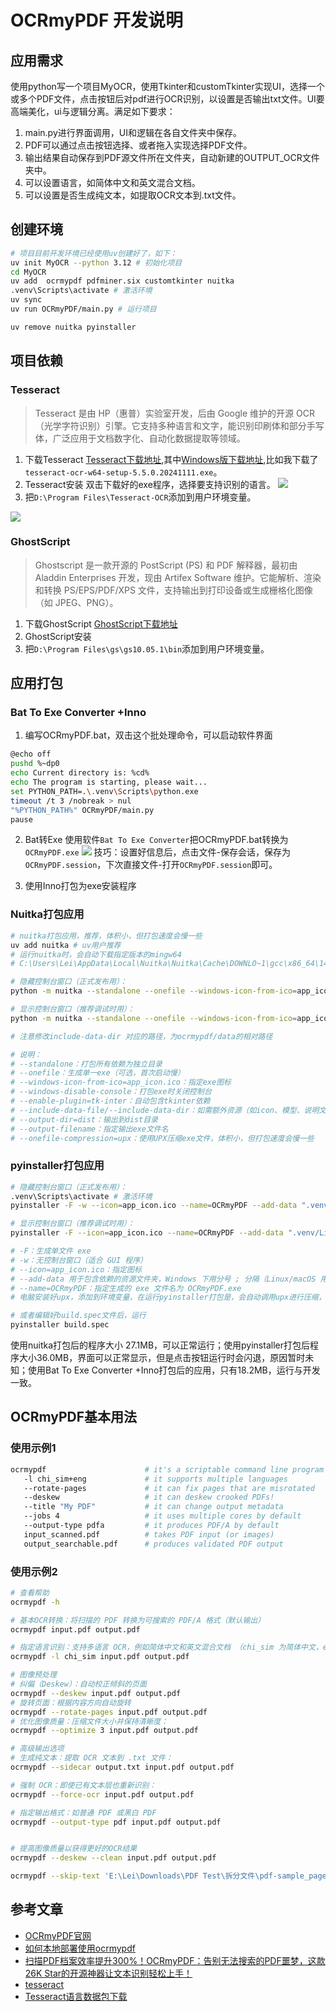 

# OCRmyPDF 开发说明

## 应用需求
使用python写一个项目MyOCR，使用Tkinter和customTkinter实现UI，选择一个或多个PDF文件，点击按钮后对pdf进行OCR识别，以设置是否输出txt文件。UI要高端美化，ui与逻辑分离。满足如下要求：
1. main.py进行界面调用，UI和逻辑在各自文件夹中保存。
2. PDF可以通过点击按钮选择、或者拖入实现选择PDF文件。
3. 输出结果自动保存到PDF源文件所在文件夹，自动新建的OUTPUT_OCR文件夹中。
4. 可以设置语言，如简体中文和英文混合文档。
5. 可以设置是否生成纯文本，如提取OCR文本到.txt文件。

## 创建环境

```bash
# 项目目前开发环境已经使用uv创建好了，如下：
uv init MyOCR --python 3.12 # 初始化项目
cd MyOCR
uv add  ocrmypdf pdfminer.six customtkinter nuitka
.venv\Scripts\activate # 激活环境
uv sync
uv run OCRmyPDF/main.py # 运行项目

uv remove nuitka pyinstaller
```

## 项目依赖
### Tesseract
> Tesseract 是由 HP（惠普）实验室开发，后由 Google 维护的开源 OCR（光学字符识别）引擎。它支持多种语言和文字，能识别印刷体和部分手写体，广泛应用于文档数字化、自动化数据提取等领域。

1. 下载Tesseract
[Tesseract下载地址](https://tesseract-ocr.github.io/tessdoc/Installation.html),其中[Windows版下载地址](https://github.com/UB-Mannheim/tesseract/wiki),比如我下载了`tesseract-ocr-w64-setup-5.5.0.20241111.exe`。
2. Tesseract安装
双击下载好的exe程序，选择要支持识别的语言。
![](https://lei-1258171996.cos.ap-guangzhou.myqcloud.com/imgs/2025/202506031758216.png)
3. 把`D:\Program Files\Tesseract-OCR`添加到用户环境变量。

![](https://lei-1258171996.cos.ap-guangzhou.myqcloud.com/imgs/2025/202506031756343.png)

### GhostScript
> Ghostscript 是一款开源的 PostScript (PS) 和 PDF 解释器，最初由 Aladdin Enterprises 开发，现由 Artifex Software 维护。它能解析、渲染和转换 PS/EPS/PDF/XPS 文件，支持输出到打印设备或生成栅格化图像（如 JPEG、PNG）。

1. 下载GhostScript
[GhostScript下载地址](https://ghostscript.com/releases/gsdnld.html)
2. GhostScript安装
3. 把`D:\Program Files\gs\gs10.05.1\bin`添加到用户环境变量。


## 应用打包
### Bat To Exe Converter +Inno
1. 编写OCRmyPDF.bat，双击这个批处理命令，可以启动软件界面
```bash
@echo off
pushd %~dp0
echo Current directory is: %cd%
echo The program is starting, please wait...
set PYTHON_PATH=.\.venv\Scripts\python.exe
timeout /t 3 /nobreak > nul 
"%PYTHON_PATH%" OCRmyPDF/main.py
pause
```

2. Bat转Exe
使用软件`Bat To Exe Converter`把OCRmyPDF.bat转换为`OCRmyPDF.exe`
![](https://lei-1258171996.cos.ap-guangzhou.myqcloud.com/imgs/2025/202506041658179.jpg)
技巧：设置好信息后，点击文件-保存会话，保存为`OCRmyPDF.session`，下次直接文件-打开`OCRmyPDF.session`即可。

3. 使用Inno打包为exe安装程序

### Nuitka打包应用
```bash
# nuitka打包应用，推荐，体积小，但打包速度会慢一些
uv add nuitka # uv用户推荐
# 运行nuitka时，会自动下载指定版本的mingw64
# C:\Users\Lei\AppData\Local\Nuitka\Nuitka\Cache\DOWNLO~1\gcc\x86_64\14.2.0posix-19.1.1-12.0.0-msvcrt-r2\mingw64\bin\

# 隐藏控制台窗口（正式发布用）：
python -m nuitka --standalone --onefile --windows-icon-from-ico=app_icon.ico --output-dir=dist --enable-plugin=tk-inter --enable-plugin=multiprocessing --windows-disable-console --include-data-file=app_icon.ico=app_icon.ico --include-data-dir=.venv/Lib/site-packages/ocrmypdf/data=ocrmypdf/data --output-filename=OCRmyPDF_By_Nuitka_v0.1.2.exe OCRmyPDF/main.py

# 显示控制台窗口（推荐调试时用）：
python -m nuitka --standalone --onefile --windows-icon-from-ico=app_icon.ico --output-dir=dist --enable-plugin=tk-inter --enable-plugin=multiprocessing --include-data-file=app_icon.ico=app_icon.ico --include-data-dir=.venv/Lib/site-packages/ocrmypdf/data=ocrmypdf/data --output-filename=OCRmyPDF_By_Nuitka_v0.1.2.exe OCRmyPDF/main.py

# 注意修改include-data-dir 对应的路径，为ocrmypdf/data的相对路径

# 说明：
# --standalone：打包所有依赖为独立目录
# --onefile：生成单一exe（可选，首次启动慢）
# --windows-icon-from-ico=app_icon.ico：指定exe图标
# --windows-disable-console：打包exe时关闭控制台
# --enable-plugin=tk-inter：自动包含tkinter依赖
# --include-data-file/--include-data-dir：如需额外资源（如icon、模型、说明文档等）可用
# --output-dir=dist：输出到dist目录
# --output-filename：指定输出exe文件名
# --onefile-compression=upx：使用UPX压缩exe文件，体积小，但打包速度会慢一些

```
### pyinstaller打包应用
```bash
# 隐藏控制台窗口（正式发布用）：
.venv\Scripts\activate # 激活环境
pyinstaller -F -w --icon=app_icon.ico --name=OCRmyPDF --add-data ".venv/Lib/site-packages/customtkinter;customtkinter" --add-data ".venv/Lib/site-packages/ocrmypdf/data;ocrmypdf/data" OCRmyPDF/main.py

# 显示控制台窗口（推荐调试时用）：
pyinstaller -F --icon=app_icon.ico --name=OCRmyPDF --add-data ".venv/Lib/site-packages/customtkinter;customtkinter" --add-data ".venv/Lib/site-packages/ocrmypdf/data;ocrmypdf/data" OCRmyPDF/main.py

# -F：生成单文件 exe
# -w：无控制台窗口（适合 GUI 程序）
# --icon=app_icon.ico：指定图标
# --add-data 用于包含依赖的资源文件夹，Windows 下用分号 ; 分隔（Linux/macOS 用冒号 :）。
# --name=OCRmyPDF：指定生成的 exe 文件名为 OCRmyPDF.exe
# 电脑安装好upx，添加到环境变量，在运行pyinstaller打包是，会自动调用upx进行压缩，可以减少exe文件体积。

# 或者编辑好build.spec文件后，运行
pyinstaller build.spec

```
使用nuitka打包后的程序大小 27.1MB，可以正常运行；使用pyinstaller打包后程序大小36.0MB，界面可以正常显示，但是点击按钮运行时会闪退，原因暂时未知；使用Bat To Exe Converter +Inno打包后的应用，只有18.2MB，运行与开发一致。

## OCRmyPDF基本用法
### 使用示例1

```bash
ocrmypdf                      # it's a scriptable command line program
   -l chi_sim+eng             # it supports multiple languages
   --rotate-pages             # it can fix pages that are misrotated
   --deskew                   # it can deskew crooked PDFs!
   --title "My PDF"           # it can change output metadata
   --jobs 4                   # it uses multiple cores by default
   --output-type pdfa         # it produces PDF/A by default
   input_scanned.pdf          # takes PDF input (or images)
   output_searchable.pdf      # produces validated PDF output
```
### 使用示例2

```bash
# 查看帮助
ocrmypdf -h

# 基本OCR转换：将扫描的 PDF 转换为可搜索的 PDF/A 格式（默认输出）
ocrmypdf input.pdf output.pdf

# 指定语言识别：支持多语言 OCR，例如简体中文和英文混合文档 （chi_sim 为简体中文，eng 为英文）   
ocrmypdf -l chi_sim input.pdf output.pdf

# 图像预处理
# 纠偏（Deskew）：自动校正倾斜的页面
ocrmypdf --deskew input.pdf output.pdf
# 旋转页面：根据内容方向自动旋转
ocrmypdf --rotate-pages input.pdf output.pdf
# 优化图像质量：压缩文件大小并保持清晰度：
ocrmypdf --optimize 3 input.pdf output.pdf

# 高级输出选项    
# 生成纯文本：提取 OCR 文本到 .txt 文件：
ocrmypdf --sidecar output.txt input.pdf output.pdf

# 强制 OCR：即使已有文本层也重新识别：
ocrmypdf --force-ocr input.pdf output.pdf

# 指定输出格式：如普通 PDF 或黑白 PDF
ocrmypdf --output-type pdf input.pdf output.pdf


# 提高图像质量以获得更好的OCR结果
ocrmypdf --deskew --clean input.pdf output.pdf

ocrmypdf --skip-text 'E:\Lei\Downloads\PDF Test\拆分文件\pdf-sample_pages_1-1.pdf' 'E:\Lei\Downloads\PDF Test\拆分文件\pdf-sample_pages_1-1_ocr.pdf'
```

## 参考文章
- [OCRmyPDF官网](https://github.com/ocrmypdf/OCRmyPDF)
- [如何本地部署使用ocrmypdf](https://mp.weixin.qq.com/s/qHxT5tQb6wUnqGhLkezZzw)
- [扫描PDF档案效率提升300%！OCRmyPDF：告别无法搜索的PDF噩梦，这款26K Star的开源神器让文本识别轻松上手！](https://mp.weixin.qq.com/s/xJEgo0LJX0kcAGQpWe3GQg)
- [tesseract](https://tesseract-ocr.github.io/tessdoc/Installation.html)
- [Tesseract语言数据包下载](https://github.com/tesseract-ocr/tessdata)